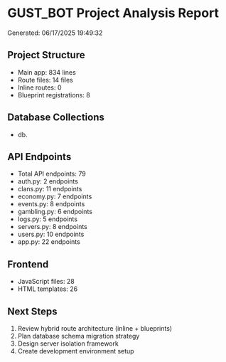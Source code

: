 ﻿# GUST_BOT Project Analysis Report
Generated: 06/17/2025 19:49:32

## Project Structure
- Main app: 834 lines
- Route files: 14 files
- Inline routes: 0
- Blueprint registrations: 8

## Database Collections
- db.


## API Endpoints
- Total API endpoints: 79
- auth.py: 2 endpoints
- clans.py: 11 endpoints
- economy.py: 7 endpoints
- events.py: 8 endpoints
- gambling.py: 6 endpoints
- logs.py: 5 endpoints
- servers.py: 8 endpoints
- users.py: 10 endpoints
- app.py: 22 endpoints


## Frontend
- JavaScript files: 28
- HTML templates: 26

## Next Steps
1. Review hybrid route architecture (inline + blueprints)
2. Plan database schema migration strategy
3. Design server isolation framework
4. Create development environment setup
